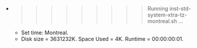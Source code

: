 * >>>>>>>>> Running inst-std-system-xtra-tz-montreal.sh ...
  * Set time: Montreal.
  * Disk size = 3631232K. Space Used = 4K. Runtime = 00:00:00:01.
